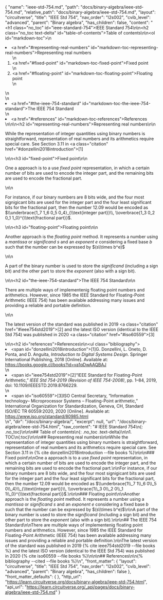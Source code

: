{
  "name": "ieee-std-754.md",
  "path": "docs/binary-algebra/ieee-std-754.md",
  "relative_path": "docs/binary-algebra/ieee-std-754.md",
  "layout": "circuitverse",
  "title": "IEEE Std 754",
  "nav_order": "l2s002",
  "cvib_level": "advanced",
  "parent": "Binary algebra",
  "has_children": false,
  "content": "<h1 class=\"no_toc\" id=\"ieee-standard-754\">IEEE Standard 754</h1>\n\n<h2 class=\"no_toc text-delta\" id=\"table-of-contents\">Table of contents</h2>\n\n<ol id=\"markdown-toc\">\n  <li><a href=\"#representing-real-numbers\" id=\"markdown-toc-representing-real-numbers\">Representing real numbers</a>    <ol>\n      <li><a href=\"#fixed-point\" id=\"markdown-toc-fixed-point\">Fixed point</a></li>\n      <li><a href=\"#floating-point\" id=\"markdown-toc-floating-point\">Floating point</a></li>\n    </ol>\n  </li>\n  <li><a href=\"#the-ieee-754-standard\" id=\"markdown-toc-the-ieee-754-standard\">The IEEE 754 Standard</a></li>\n  <li><a href=\"#references\" id=\"markdown-toc-references\">References</a></li>\n</ol>\n\n<h2 id=\"representing-real-numbers\">Representing real numbers</h2>\n\n<p>While the representation of integer quantities using binary numbers is straightforward, representation of real numbers and its arithmetics require special care. See Section 3.11 in <a class=\"citation\" href=\"#donzellini2018introduction\">[1]</a></p>\n\n<h3 id=\"fixed-point\">Fixed point</h3>\n\n<p>One a approach is to a use <em>fixed point</em> representation, in which a certain number of bits are used to encode the integer part, and the remaining bits are used to encode the fractional part.</p>\n\n<p>For instance, if our binary numbers are 8 bits wide, and the four most signigicant bits are used for the integer part and the four least significant bits for the fractional part, then the number 12.09 would be encoded as $\\underbrace{1_7 1_6 0_5 0_4}_{\\text{integer part}}\\, \\overbrace{1_3 0_2 0_1 1_0}^{\\text{fractional part}}$.</p>\n\n<h3 id=\"floating-point\">Floating point</h3>\n\n<p>Another approach is the <em>floating point</em> method. It represents a number using a <em>mantissa</em> or <em>significand</em> $s$ and an <em>exponent</em> $e$ considering a fixed base $b$ such that the number can be expressed by $(s\\times b^e)$</p>\n\n<p>A part of the binary number is used to store the <em>significand</em> (including a sign bit) and the other part to store the <em>exponent</em> (also with a sign bit).</p>\n\n<h2 id=\"the-ieee-754-standard\">The IEEE 754 Standard</h2>\n\n<p>There are multiple ways of implementenig floating point numbers and arithmetics. However, since 1985 the IEEE Standard for Floating-Point Arithmetic (IEEE 754) has been available addressing many issues and providing a reliable and portable definition.</p>\n\n<p>The latest version of the standard was published in 2019 <a class=\"citation\" href=\"#ieee754std2019\">[2]</a> and the latest ISO version (identical to the IEEE Std 754) was published in 2020 <a class=\"citation\" href=\"#iso60559\">[3]</a></p>\n\n<h2 id=\"references\">References</h2>\n\n<ul class=\"bibliography\"><li><span id=\"donzellini2018introduction\">[1]G. Donzellini, L. Oneto, D. Ponta, and D. Anguita, <i>Introduction to Digital Systems Design</i>. Springer International Publishing, 2018 [Online]. Available at: https://books.google.cl/books?id=va1qDwAAQBAJ</span></li>\n<li><span id=\"ieee754std2019\">[2]“IEEE Standard for Floating-Point Arithmetic,” <i>IEEE Std 754-2019 (Revision of IEEE 754-2008)</i>, pp. 1–84, 2019, doi: 10.1109/IEEESTD.2019.8766229. </span></li>\n<li><span id=\"iso60559\">[3]ISO Central Secretary, “Information technology– Microprocessor Systems – Floating-Point arithmetic,” International Organization for Standardization, Geneva, CH, Standard ISO/IEC TR 60559:2020, 2020 [Online]. Available at: https://www.iso.org/standard/80985.html</span></li></ul>\n",
  "dir": "/docs/binary-algebra/",
  "excerpt": null,
  "url": "/docs/binary-algebra/ieee-std-754.html",
  "raw_content": "# IEEE Standard 754\n{: .no_toc}\n\n\n## Table of contents\n{: .no_toc .text-delta}\n\n1. TOC\n{:toc}\n\n\n## Representing real numbers\n\nWhile the representation of integer quantities using binary numbers is straightforward, representation of real numbers and its arithmetics require special care. See Section 3.11 in {% cite donzellini2018introduction --file books %}\n\n\n### Fixed point\n\nOne a approach is to a use *fixed point* representation, in which a certain number of bits are used to encode the integer part, and the remaining bits are used to encode the fractional part.\n\nFor instance, if our binary numbers are 8 bits wide, and the four most signigicant bits are used for the integer part and the four least significant bits for the fractional part, then the number 12.09 would be encoded as $\\underbrace{1\\_7 1\\_6 0\\_5 0\\_4}\\_{\\text{integer part}}\\, \\overbrace{1\\_3 0\\_2 0\\_1 1\\_0}^{\\text{fractional part}}$.\n\n\n### Floating point\n\nAnother approach is the *floating point* method. It represents a number using a *mantissa* or *significand* $s$ and an *exponent* $e$ considering a fixed base $b$ such that the number can be expressed by $(s\\times b^e)$\n\nA part of the binary number is used to store the *significand* (including a sign bit) and the other part to store the *exponent* (also with a sign bit).\n\n\n## The IEEE 754 Standard\n\nThere are multiple ways of implementenig floating point numbers and arithmetics. However, since 1985 the IEEE Standard for Floating-Point Arithmetic (IEEE 754) has been available addressing many issues and providing a reliable and portable definition.\n\nThe latest version of the standard was published in 2019 {% cite ieee754std2019 --file books %} and the latest ISO version (identical to the IEEE Std 754) was published in 2020 {% cite iso60559 --file books %}\n\n\n## References\n\n{% bibliography --cited --file books %}\n",
  "front_matter": {
    "layout": "circuitverse",
    "title": "IEEE Std 754",
    "nav_order": "l2s002",
    "cvib_level": "advanced",
    "parent": "Binary algebra",
    "has_children": false
  },
  "front_matter_defaults": {
  },
  "http_url": "https://learn.circuitverse.org/docs/binary-algebra/ieee-std-754.html",
  "api_url": "https://learn.circuitverse.org/_api/pages/docs/binary-algebra/ieee-std-754.md"
}